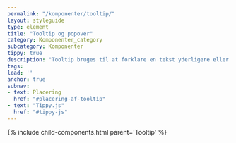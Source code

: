 ```yaml
---
permalink: "/komponenter/tooltip/"
layout: styleguide
type: element
title: "Tooltip og popover"
category: Komponenter_category
subcategory: Komponenter
tippy: true
description: "Tooltip bruges til at forklare en tekst yderligere eller give mere information, som ikke umiddelbart er nødvendig."
tags: 
lead: ''
anchor: true
subnav:
- text: Placering
  href: "#placering-af-tooltip"
- text: "Tippy.js"
  href: "#tippy-js"
---
```


{% include child-components.html parent='Tooltip' %}
